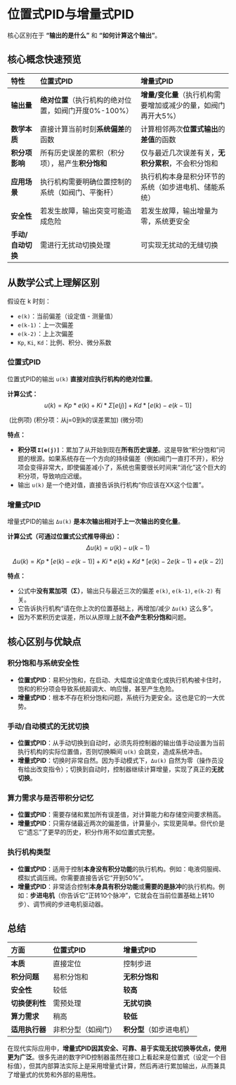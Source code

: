 # 位置式PID与增量式PID

核心区别在于 **“输出的是什么”** 和 **“如何计算这个输出”**。

## 核心概念快速预览

| 特性              | 位置式PID                                             | 增量式PID                                                    |
| :---------------- | :---------------------------------------------------- | :----------------------------------------------------------- |
| **输出量**        | **绝对位置**（执行机构的绝对位置，如阀门开度0%-100%） | **增量/变化量**（执行机构需要增加或减少的量，如阀门再开大5%） |
| **数学本质**      | 直接计算当前时刻**系统偏差**的函数                    | 计算相邻两次**位置式输出**的**差值**的函数                   |
| **积分项影响**    | 所有历史误差的累积（积分项），易产生**积分饱和**      | 仅与最近几次误差有关，**无积分累积**，不会积分饱和           |
| **应用场景**      | 执行机构需要明确位置控制的系统（如阀门、平衡杆）      | 执行机构本身是积分环节的系统（如步进电机、储能系统）         |
| **安全性**        | 若发生故障，输出突变可能造成危险                      | 若发生故障，输出增量为零，系统更安全                         |
| **手动/自动切换** | 需进行无扰动切换处理                                  | 可实现无扰动的无缝切换                                       |



## 从数学公式上理解区别

假设在 k 时刻：

*   `e(k)`：当前偏差（设定值 - 测量值）
*   `e(k-1)`：上一次偏差
*   `e(k-2)`：上上次偏差
*   `Kp`, `Ki`, `Kd`：比例、积分、微分系数

### 位置式PID

位置式PID的输出 `u(k)` **直接对应执行机构的绝对位置**。

**计算公式：**
$$
u(k) = Kp * e(k) + Ki * Σ[e(j)] + Kd * [e(k) - e(k-1)]
$$


​          (比例项)    (积分项：从j=0到k的误差累加)  (微分项)

**特点：**

*   **积分项 `Σ[e(j)]`**：累加了从开始到现在**所有历史误差**。这是导致“积分饱和”问题的根源。如果系统存在一个方向的持续偏差（例如阀门一直打不开），积分项会变得非常大，即使偏差减小了，系统也需要很长时间来“消化”这个巨大的积分项，导致响应迟缓。
*   输出 `u(k)` 是一个绝对值，直接告诉执行机构“你应该在XX这个位置”。

### 增量式PID

增量式PID的输出 `Δu(k)` **是本次输出相对于上一次输出的变化量**。

**计算公式（可通过位置式公式推导得出）：**
$$
Δu(k) = u(k) - u(k-1)
$$

$$
Δu(k) = Kp * [e(k) - e(k-1)] + Ki * e(k) + Kd * [e(k) - 2e(k-1) + e(k-2)]
$$

**特点：**

*   公式中**没有累加项（Σ）**，输出只与最近三次的偏差 `e(k)`, `e(k-1)`, `e(k-2)` 有关。
*   它告诉执行机构“请在你上次的位置基础上，再增加/减少 `Δu(k)` 这么多”。
*   因为不累积历史误差，所以从原理上就**不会产生积分饱和**问题。



## 核心区别与优缺点

### 积分饱和与系统安全性

*   **位置式PID**：易积分饱和，在启动、大幅度设定值变化或执行机构被卡住时，饱和的积分项会导致系统超调大、响应慢，甚至产生危险。
*   **增量式PID**：根本不存在积分饱和问题，系统行为更安全。这也是它的一大优势。

### 手动/自动模式的无扰切换

*   **位置式PID**：从手动切换到自动时，必须先将控制器的输出值手动设置为当前执行机构的实际位置值，否则切换瞬间 `u(k)` 会跳变，造成系统冲击。
*   **增量式PID**：切换时非常自然。因为手动模式下，`Δu(k)` 自然为零（操作员没有给出改变指令）；切换到自动时，控制器继续计算增量，实现了真正的**无扰切换**。

### 算力需求与是否带积分记忆

*   **位置式PID**：需要存储和累加所有误差值，对计算能力和存储空间要求稍高。
*   **增量式PID**：只需存储最近两次的偏差值，计算量小，实现更简单。但代价是它“遗忘”了更早的历史，积分作用不如位置式完整。

### 执行机构类型

*   **位置式PID**：适用于控制**本身没有积分功能**的执行机构。例如：电液伺服阀、模拟式调压阀。你需要直接告诉它“开到50%”。
*   **增量式PID**：非常适合控制**本身具有积分功能**或**需要的是脉冲**的执行机构。例如：**步进电机**（你告诉它“正转10个脉冲”，它就会在当前位置基础上转10步）、调节阀的步进电机驱动器。



## 总结

| 方面           | 位置式PID          | 增量式PID                |
| :------------- | :----------------- | :----------------------- |
| **本质**       | 直接定位           | 控制步进                 |
| **积分问题**   | 易积分饱和         | **无积分饱和**           |
| **安全性**     | 较低               | **较高**                 |
| **切换便利性** | 需预处理           | **无扰切换**             |
| **算力需求**   | 稍高               | **较低**                 |
| **适用执行器** | 非积分型（如阀门） | **积分型**（如步进电机） |

在现代实际应用中，**增量式PID因其安全、可靠、易于实现无扰切换等优点，使用更为广泛**。很多先进的数字PID控制器虽然在接口上看起来是位置式（设定一个目标值），但其内部算法实际上是采用增量式计算，然后再进行累加输出，从而兼具了增量式的优势和外部的易用性。
